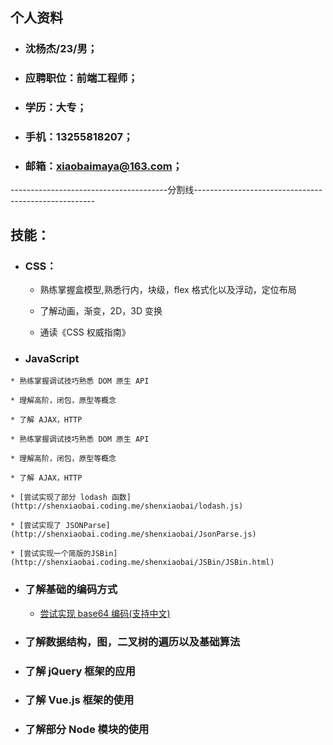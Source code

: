 ## 个人资料

* ### 沈杨杰/23/男；

* ### 应聘职位：前端工程师；

* ### 学历：大专；

* ### 手机：13255818207；

* ### 邮箱：xiaobaimaya@163.com；



---------------------------------------分割线-----------------------------------------------------

## 技能：

  * ### CSS：

    * 熟练掌握盒模型,熟悉行内，块级，flex 格式化以及浮动，定位布局

    * 了解动画，渐变，2D，3D 变换

    * 通读《CSS 权威指南》
   
   * ### JavaScript

    * 熟练掌握调试技巧熟悉 DOM 原生 API

    * 理解高阶，闭包，原型等概念

    * 了解 AJAX，HTTP
  
    * 熟练掌握调试技巧熟悉 DOM 原生 API

    * 理解高阶，闭包，原型等概念

    * 了解 AJAX，HTTP
    
    * [尝试实现了部分 lodash 函数](http://shenxiaobai.coding.me/shenxiaobai/lodash.js)

    * [尝试实现了 JSONParse](http://shenxiaobai.coding.me/shenxiaobai/JsonParse.js)

    * [尝试实现一个简版的JSBin](http://shenxiaobai.coding.me/shenxiaobai/JSBin/JSBin.html)
    
  * ### 了解基础的编码方式

    * [尝试实现 base64 编码(支持中文)](http://shenxiaobai.coding.me/shenxiaobai/base64.js)

  * ### 了解数据结构，图，二叉树的遍历以及基础算法

  * ### 了解 jQuery 框架的应用

  * ### 了解 Vue.js 框架的使用

  * ### 了解部分 Node 模块的使用
